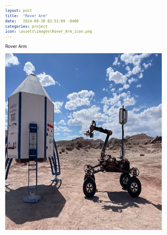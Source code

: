 ```yaml
---
layout: post
title:  "Rover Arm"
date:   2024-09-30 02:51:09 -0400
categories: project
icon: \assets\images\Rover_Arm_icon.png
---
```

Rover Arm 

<img src="\assets\images\Rover_Arm.jpg" style="width:758px;height:568px;">
